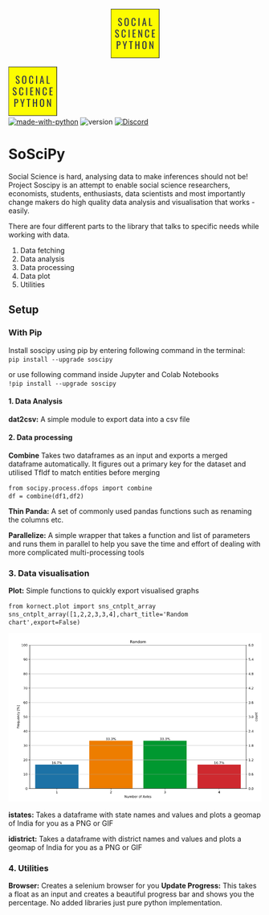 <p align="center">
  <img src="static/logo.png" />
</p>

![Logo](static/logo.png) <br>
[![made-with-python](https://img.shields.io/badge/Made%20with-Python-1f425f.svg)](https://www.python.org/)
![version](https://img.shields.io/badge/version-0.0.18-blue)
[![Discord](https://img.shields.io/discord/591914197219016707.svg?label=&logo=discord&logoColor=ffffff&color=7389D8&labelColor=6A7EC2)](https://discord.gg/82bdR2pJ)
# SoSciPy
Social Science is hard, analysing data to make inferences should not be!
Project Soscipy is an attempt to enable social science researchers, economists, students, enthusiasts, data scientists and most importantly change makers do high quality data analysis and visualisation that works - easily.

There are four different parts to the library that talks to specific needs while working with data.
1. Data fetching
2. Data analysis
3. Data processing
4. Data plot
5. Utilities

## Setup
### With Pip
Install soscipy using pip by entering following command in the terminal: <br>
`pip install --upgrade soscipy`

or use following command inside Jupyter and Colab Notebooks <br>
`!pip install --upgrade soscipy`


#### 1. Data Analysis
**dat2csv:** A simple module to export data into a csv file



#### 2. Data processing
**Combine** Takes two dataframes as an input and exports a merged dataframe automatically. It figures out a primary key for the dataset and utilised TfIdf to match entities before merging

```
from socipy.process.dfops import combine
df = combine(df1,df2)
```

**Thin Panda:** A set of commonly used pandas functions such as renaming the columns etc.



**Parallelize:** A simple wrapper that takes a function and list of parameters and runs them in parallel to help you save the time and effort of dealing with more complicated multi-processing tools 




### 3. Data visualisation
**Plot:** Simple functions to quickly export visualised graphs
```
from kornect.plot import sns_cntplt_array
sns_cntplt_array([1,2,2,3,3,4],chart_title='Random chart',export=False) 
```
![Count Plot Chart](static/kornect_plot.png "Count Plot Output")

**istates:** Takes a dataframe with state names and values and plots a geomap of India for you as a PNG or GIF

**idistrict:** Takes a dataframe with district names and values and plots a geomap of India for you as a PNG or GIF

### 4. Utilities
**Browser:** Creates a selenium browser for you
**Update Progress:** This takes a float as an input and creates a beautiful progress bar and shows you the percentage. No added libraries just pure python implementation.



